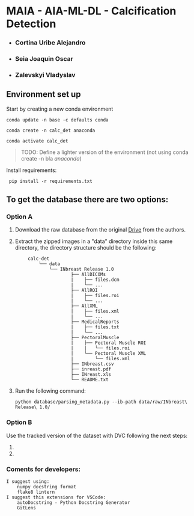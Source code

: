 # MAIA - AIA-ML-DL - Calcification Detection

- ### Cortina Uribe Alejandro
- ### Seia Joaquin Oscar
- ### Zalevskyi Vladyslav

## Environment set up

Start by creating a new conda environment

``` conda update -n base -c defaults conda ```

``` conda create -n calc_det anaconda ``` 

``` conda activate calc_det ```

> TODO: Define a lighter version of the environment (not using conda create -n bla *anaconda*)


Install requirements:

``` pip install -r requirements.txt```

## To get the database there are two options:

### Option A
1. Download the raw database from the original [Drive](https://drive.google.com/file/d/19n-p9p9C0eCQA1ybm6wkMo-bbeccT_62/view) from the authors.

2. Extract the zipped images in a "data" directory inside this same directory, the directory structure should be the following:

```
        calc-det
            └── data
                └── INbreast Release 1.0
                        ├── AllDICOMs
                        |    ├── files.dcm
                        |    └── ...
                        ├── AllROI
                        |    ├── files.roi
                        |    └── ...
                        ├── AllXML
                        |    ├── files.xml
                        |    └── ...
                        ├── MedicalReports
                        |    ├── files.txt
                        |    └── ...
                        ├── PectoralMuscle
                        |    ├── Pectoral Muscle ROI
                        |    |   └── files.roi
                        |    └── Pectoral Muscle XML
                        |        └── files.xml
                        ├── INbreast.csv
                        ├── inreast.pdf
                        ├── INreast.xls
                        └── README.txt
```

3. Run the following command:


    ``` python database/parsing_metadata.py --ib-path data/raw/INbreast\ Release\ 1.0/ ```

### Option B

Use the tracked version of the dataset with DVC following the next steps:

1. 
2. 

### Coments for developers:
    I suggest using:
        numpy docstring format
        flake8 lintern
    I suggest this extensions for VSCode:
        autoDocstring - Python Docstring Generator
        GitLens
